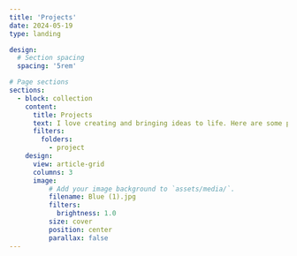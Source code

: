 ```yaml
---
title: 'Projects'
date: 2024-05-19
type: landing

design:
  # Section spacing
  spacing: '5rem'

# Page sections
sections:
  - block: collection
    content:
      title: Projects
      text: I love creating and bringing ideas to life. Here are some projects I've worked on over the years.
      filters:
        folders:
          - project
    design:
      view: article-grid
      columns: 3
      image:
          # Add your image background to `assets/media/`.
          filename: Blue (1).jpg
          filters:
            brightness: 1.0
          size: cover
          position: center
          parallax: false
---
```

